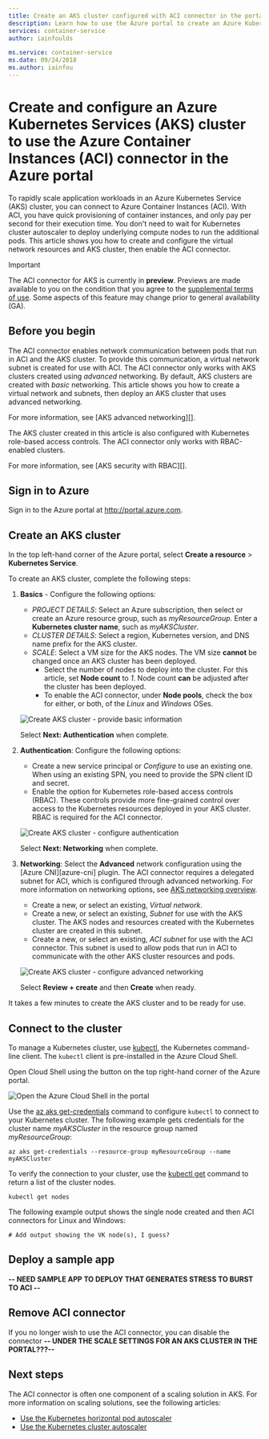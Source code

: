 ```yaml
---
title: Create an AKS cluster configured with ACI connector in the portal
description: Learn how to use the Azure portal to create an Azure Kubernetes Services (AKS) cluster that uses the Azure Container Instances (ACI) connector to run pods.
services: container-service
author: iainfoulds

ms.service: container-service
ms.date: 09/24/2018
ms.author: iainfou
---
```


# Create and configure an Azure Kubernetes Services (AKS) cluster to use the Azure Container Instances (ACI) connector in the Azure portal

To rapidly scale application workloads in an Azure Kubernetes Service (AKS) cluster, you can connect to Azure Container Instances (ACI). With ACI, you have quick provisioning of container instances, and only pay per second for their execution time. You don't need to wait for Kubernetes cluster autoscaler to deploy underlying compute nodes to run the additional pods. This article shows you how to create and configure the virtual network resources and AKS cluster, then enable the ACI connector.

> [!IMPORTANT]
> The ACI connector for AKS is currently in **preview**. Previews are made available to you on the condition that you agree to the [supplemental terms of use](https://azure.microsoft.com/support/legal/preview-supplemental-terms/). Some aspects of this feature may change prior to general availability (GA).

## Before you begin

The ACI connector enables network communication between pods that run in ACI and the AKS cluster. To provide this communication, a virtual network subnet is created for use with ACI. The ACI connector only works with AKS clusters created using *advanced* networking. By default, AKS clusters are created with *basic* networking. This article shows you how to create a virtual network and subnets, then deploy an AKS cluster that uses advanced networking.

For more information, see [AKS advanced networking][].

The AKS cluster created in this article is also configured with Kubernetes role-based access controls. The ACI connector only works with RBAC-enabled clusters.

For more information, see [AKS security with RBAC][].

## Sign in to Azure

Sign in to the Azure portal at http://portal.azure.com.

## Create an AKS cluster

In the top left-hand corner of the Azure portal, select **Create a resource** > **Kubernetes Service**.

To create an AKS cluster, complete the following steps:

1. **Basics** - Configure the following options:
    - *PROJECT DETAILS*: Select an Azure subscription, then select or create an Azure resource group, such as *myResourceGroup*. Enter a **Kubernetes cluster name**, such as *myAKSCluster*.
    - *CLUSTER DETAILS*: Select a region, Kubernetes version, and DNS name prefix for the AKS cluster.
    - *SCALE*: Select a VM size for the AKS nodes. The VM size **cannot** be changed once an AKS cluster has been deployed.
        - Select the number of nodes to deploy into the cluster. For this article, set **Node count** to *1*. Node count **can** be adjusted after the cluster has been deployed.
        - To enable the ACI connector, under **Node pools**, check the box for either, or both, of the *Linux* and *Windows* OSes.
    
    ![Create AKS cluster - provide basic information](media/aci-connector-portal/create-cluster.png)

    Select **Next: Authentication** when complete.

1. **Authentication**: Configure the following options:
    - Create a new service principal or *Configure* to use an existing one. When using an existing SPN, you need to provide the SPN client ID and secret.
    - Enable the option for Kubernetes role-based access controls (RBAC). These controls provide more fine-grained control over access to the Kubernetes resources deployed in your AKS cluster. RBAC is required for the ACI connector.

    ![Create AKS cluster - configure authentication](media/aci-connector-portal/configure-authentication.png)

    Select **Next: Networking** when complete.

1. **Networking**: Select the **Advanced** network configuration using the [Azure CNI][azure-cni] plugin. The ACI connector requires a delegated subnet for ACI, which is configured through advanced networking. For more information on networking options, see [AKS networking overview][aks-network].
    - Create a new, or select an existing, *Virtual network*.
    - Create a new, or select an existing, *Subnet* for use with the AKS cluster. The AKS nodes and resources created with the Kubernetes cluster are created in this subnet.
    - Create a new, or select an existing, *ACI subnet* for use with the ACI connector. This subnet is used to allow pods that run in ACI to communicate with the other AKS cluster resources and pods.
    
    ![Create AKS cluster - configure advanced networking](media/aci-connector-portal/configure-networking.png)

    Select **Review + create** and then **Create** when ready.

It takes a few minutes to create the AKS cluster and to be ready for use.

## Connect to the cluster

To manage a Kubernetes cluster, use [kubectl][kubectl], the Kubernetes command-line client. The `kubectl` client is pre-installed in the Azure Cloud Shell.

Open Cloud Shell using the button on the top right-hand corner of the Azure portal.

![Open the Azure Cloud Shell in the portal](media/kubernetes-walkthrough-portal/aks-cloud-shell.png)

Use the [az aks get-credentials][az-aks-get-credentials] command to configure `kubectl` to connect to your Kubernetes cluster. The following example gets credentials for the cluster name *myAKSCluster* in the resource group named *myResourceGroup*:

```azurecli-interactive
az aks get-credentials --resource-group myResourceGroup --name myAKSCluster
```

To verify the connection to your cluster, use the [kubectl get][kubectl-get] command to return a list of the cluster nodes.

```azurecli-interactive
kubectl get nodes
```

The following example output shows the single node created and then ACI connectors for Linux and Windows:

```
# Add output showing the VK node(s), I guess?
```

## Deploy a sample app

**-- NEED SAMPLE APP TO DEPLOY THAT GENERATES STRESS TO BURST TO ACI --**

## Remove ACI connector

If you no longer wish to use the ACI connector, you can disable the connector **-- UNDER THE SCALE SETTINGS FOR AN AKS CLUSTER IN THE PORTAL???--**

## Next steps

The ACI connector is often one component of a scaling solution in AKS. For more information on scaling solutions, see the following articles:

- [Use the Kubernetes horizontal pod autoscaler][aks-hpa]
- [Use the Kubernetes cluster autoscaler][aks-cluster-autoscaler]

<!-- LINKS - external -->
[kubectl]: https://kubernetes.io/docs/user-guide/kubectl/
[kubectl-get]: https://kubernetes.io/docs/reference/generated/kubectl/kubectl-commands#get

<!-- LINKS - internal -->
[aks-network]: ./networking-overview.md
[az-aks-get-credentials]: /cli/azure/aks?view=azure-cli-latest#az-aks-get-credentials
[aks-hpa]: tutorial-kubernetes-scale.md
[aks-cluster-autoscaler]: autoscaler.md
